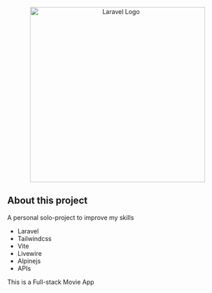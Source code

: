 <p align="center"><a href="https://laravel.com" target="_blank"><img src="https://raw.githubusercontent.com/laravel/art/master/logo-lockup/5%20SVG/2%20CMYK/1%20Full%20Color/laravel-logolockup-cmyk-red.svg" width="400" alt="Laravel Logo"></a></p>

## About this project

A personal solo-project to improve my skills

- Laravel
- Tailwindcss
- Vite
- Livewire
- Alpinejs
- APIs

This is a Full-stack Movie App
